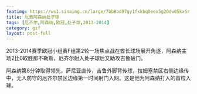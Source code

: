 ```yaml
---
featimg: https://ws1.sinaimg.cn/large/7bb8bd97gy1fxkbq0eex5g20dw05kx6r.gif
title: 厄煮阿森纳处子球
tags: [厄齐尔,阿森纳,欧冠,处子球,2013-2014]
category: gif
layout: post-full
---
```


2013-2014赛季欧冠小组赛F组第2轮一场焦点战在酋长球场展开角逐，阿森纳主场2比0取胜那不勒斯，厄齐尔射入处子球后又助攻吉鲁破门。

阿森纳第8分钟取得领先，萨尼亚直传，吉鲁外脚背传球，拉姆塞禁区右侧边缘传中，无人防守的厄齐尔禁区边缘第一时间射门入网。这是他为阿森纳打入的首粒入球。